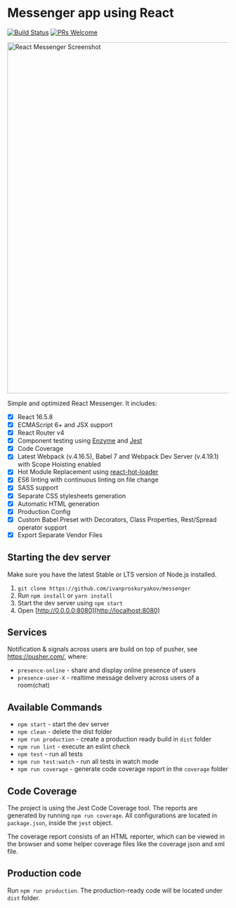 # Messenger app using React

[![Build Status](https://travis-ci.com/ivanproskuryakov/messenger.svg?branch=master)](https://travis-ci.com/ivanproskuryakov/messenger) [![PRs Welcome](https://img.shields.io/badge/PRs-welcome-brightgreen.svg?style=flat-square)](http://makeapullrequest.com)

<img width="800" alt="React Messenger Screenshot" src="https://raw.githubusercontent.com/ivanproskuryakov/messenger/master/.demo/index.png"/>


Simple and optimized React Messenger. It includes: 

- [x] React 16.5.8
- [x] ECMAScript 6+ and JSX support
- [x] React Router v4
- [x] Component testing using [Enzyme](https://github.com/airbnb/enzyme) and [Jest](https://facebook.github.io/jest)
- [x] Code Coverage
- [x] Latest Webpack (v.4.16.5), Babel 7 and Webpack Dev Server (v.4.19.1) with Scope Hoisting enabled
- [x] Hot Module Replacement using [react-hot-loader](https://github.com/gaearon/react-hot-loader)
- [x] ES6 linting with continuous linting on file change
- [x] SASS support
- [x] Separate CSS stylesheets generation
- [x] Automatic HTML generation
- [x] Production Config
- [x] Custom Babel Preset with Decorators, Class Properties, Rest/Spread operator support
- [x] Export Separate Vendor Files

## Starting the dev server

Make sure you have the latest Stable or LTS version of Node.js installed.

1. `git clone https://github.com/ivanproskuryakov/messenger`
2. Run `npm install` or `yarn install`
3. Start the dev server using `npm start`
3. Open [http://0.0.0.0:8080](http://localhost:8080)

## Services
Notification & signals across users are build on top of pusher, see https://pusher.com/, where:
 
- `presence-online` - share and display online presence of users
- `presence-user-X` - realtime message delivery across users of a room(chat) 

## Available Commands

- `npm start` - start the dev server
- `npm clean` - delete the dist folder
- `npm run production` - create a production ready build in `dist` folder
- `npm run lint` - execute an eslint check
- `npm test` - run all tests
- `npm run test:watch` - run all tests in watch mode
- `npm run coverage` - generate code coverage report in the `coverage` folder

## Code Coverage

The project is using the Jest Code Coverage tool. The reports are generated by running `npm run coverage`. All configurations are located in `package.json`, inside the `jest` object.

The coverage report consists of an HTML reporter, which can be viewed in the browser and some helper coverage files like the coverage json and xml file.

## Production code

Run `npm run production`. The production-ready code will be located under `dist` folder.
